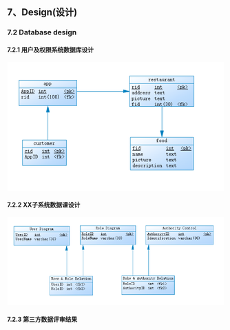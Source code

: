 ## 7、Design(设计)

### 7.2 Database design

#### 7.2.1 用户及权限系统数据库设计

![](https://raw.githubusercontent.com/SAAD-CAT/Scan-code-ordering-system/master/Assets/Images/db_design.png)

#### 7.2.2  XX子系统数据课设计

![](https://raw.githubusercontent.com/SAAD-CAT/Scan-code-ordering-system/master/Assets/Images/system_authority_control.png)

#### 7.2.3 第三方数据评审结果

